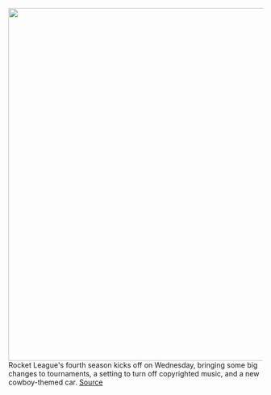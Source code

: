 <img src='https://cdn.vox-cdn.com/thumbor/JmH1C5xD2GG7L21tbSbhEXfrUWg=/0x0:1920x1080/1200x800/filters:focal(807x387:1113x693)/cdn.vox-cdn.com/uploads/chorus_image/image/69699889/VVlyZVbU.0.jpeg' width='700px' /><br/>
Rocket League's fourth season kicks off on Wednesday, bringing some big changes to tournaments, a setting to turn off copyrighted music, and a new cowboy-themed car.
<a href='https://www.theverge.com/2021/8/9/22616779/rocket-league-season-4-cowboy-theme-tournament-updates-psyonix'> Source <a/>